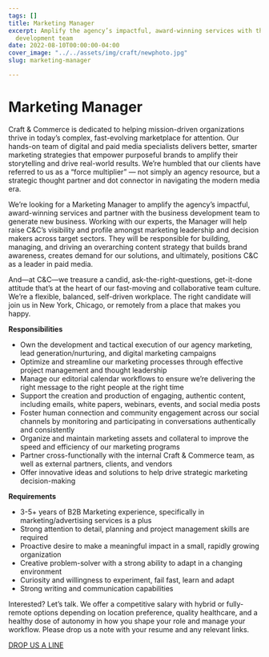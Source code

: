 ```yaml
---
tags: []
title: Marketing Manager
excerpt: Amplify the agency’s impactful, award-winning services with the business
  development team
date: 2022-08-10T00:00:00-04:00
cover_image: "../../assets/img/craft/newphoto.jpg"
slug: marketing-manager

---
```

# **Marketing Manager**

Craft & Commerce is dedicated to helping mission-driven organizations thrive in today’s complex, fast-evolving marketplace for attention. Our hands-on team of digital and paid media specialists delivers better, smarter marketing strategies that empower purposeful brands to amplify their storytelling and drive real-world results. We’re humbled that our clients have referred to us as a “force multiplier” — not simply an agency resource, but a strategic thought partner and dot connector in navigating the modern media era.

We’re looking for a Marketing Manager to amplify the agency’s impactful, award-winning services and partner with the business development team to generate new business. Working with our experts, the Manager will help raise C&C’s visibility and profile amongst marketing leadership and decision makers across target sectors. They will be responsible for building, managing, and driving an overarching content strategy that builds brand awareness, creates demand for our solutions, and ultimately, positions C&C as a leader in paid media.

And—at C&C—we treasure a candid, ask-the-right-questions, get-it-done attitude that’s at the heart of our fast-moving and collaborative team culture. We’re a flexible, balanced, self-driven workplace. The right candidate will join us in New York, Chicago, or remotely from a place that makes you happy.

**Responsibilities**

* Own the development and tactical execution of our agency marketing, lead generation/nurturing, and digital marketing campaigns
* Optimize and streamline our marketing processes through effective project management and thought leadership
* Manage our editorial calendar workflows to ensure we’re delivering the right message to the right people at the right time
* Support the creation and production of engaging, authentic content, including emails, white papers, webinars, events, and social media posts
* Foster human connection and community engagement across our social channels by monitoring and participating in conversations authentically and consistently
* Organize and maintain marketing assets and collateral to improve the speed and efficiency of our marketing programs
* Partner cross-functionally with the internal Craft & Commerce team, as well as external partners, clients, and vendors
* Offer innovative ideas and solutions to help drive strategic marketing decision-making

**Requirements**

* 3-5+ years of B2B Marketing experience, specifically in marketing/advertising services is a plus
* Strong attention to detail, planning and project management skills are required
* Proactive desire to make a meaningful impact in a small, rapidly growing organization
* Creative problem-solver with a strong ability to adapt in a changing environment
* Curiosity and willingness to experiment, fail fast, learn and adapt
* Strong writing and communication capabilities

Interested? Let’s talk. We offer a competitive salary with hybrid or fully-remote options depending on location preference, quality healthcare, and a healthy dose of autonomy in how you shape your role and manage your workflow. Please drop us a note with your resume and any relevant links.

  
[DROP US A LINE](mailto:karen@craftand.com "email")